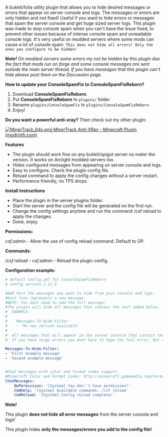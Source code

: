 
A bukkit/folia utility plugin that allows you to hide desired messages or errors that appear on server console and logs. The messages or errors are only hidden and not fixed! Useful if you want to hide errors or messages that spam the server console and get huge sized server logs. This plugin was made to stop console spam when you can't have the issue fixed, to prevent other issues because of intense console spam and unreadable console logs. It's very useful on modded servers where some mods can cause a lot of console spam. `This does not hide all errors! Only the ones you configure to be hidden!`

***Note!** On modded servers some errors my not be hidden by this plugin due the fact that mods run on forge and some console messages are sent outside the main server thread. If you have messages that this plugin can't hide please post them on the Discussion page.*



**How to update your ConsoleSpamFix to ConsoleSpamFixReborn?**

1. Download **ConsoleSpamFixReborn**.
1. Put **ConsoleSpamFixReborn** to `plugins/` folder
1. Rename `plugins/ConsoleSpamFix` to `plugins/ConsoleSpamFixReborn`
2. Enjoy!



**Do you want a powerful anti-xray?** Then check out my other plugin:

[![MinerTrack_64x.png](https://at87668.github.io/MinerTrack/Images/MinerTrack_64x.png) MinerTrack Anti-XRay - Minecraft Plugin (modrinth.com)](https://modrinth.com/plugin/minertrack)



**Features**

- The plugin should work fine on any bukkit/spigot server no mater the version. It works on Arclight modded servers too.
- Hides configured messages from appearing on server console and logs.
- Easy to configure. Check the plugin config file.
- Reload command to apply the config changes without a server restart.
- Performance friendly, no TPS drops.


**Install instructions**

- Place the plugin in the server plugins folder.
- Start the server and the config file will be generated on the first run.
- Change the config settings anytime and run the command /csf reload to apply the changes.
- Done, enjoy.



**Permissions:**

*csf.admin* - Allow the use of config reload command. Default to OP.

**Commands:**

*/csf reload* - *csf.admin* - Reload the plugin config.

**Configuration example:**

```yaml
# default config.yml for ConsoleSpamFixReborn
# config version 1.11.0

#Add here the messages you want to hide from your console and logs.
#Each line represents a new message.
#NOTE! You dont need to add the full message!
#The plugin will hide all messages that contain the text added below.
#  EXAMPLE:
#
#    Messages-To-Hide-Filter:
#    - 'No new version available'
#
#  All messages that will appear in the server console that contain these words 'WARNING: unlocalizedName' will be hidden and they will not appear on logs or console.
#  If you have large errors you dont have to type the full error. But the more words you add the more accurate will be and will not hide other messages that may contain the words added in the filter.

Messages-To-Hide-Filter:
- 'First example message'
- 'Second example message'


#Chat messages with color and format codes support.
#Minecraft Color and Format Codes: http://minecraft.gamepedia.com/Formatting_codes    
ChatMessages:
    NoPermission: '[System] You don''t have permission!'
    CmdHelp: '[System] Available commands: /csf reload'
    CmdReload: '[System] Config reload complete!'
```

**Note!**

This plugin **does not hide all error messages** from the server console and logs! 

This plugin hides **only the messages/errors you add to the config file!**